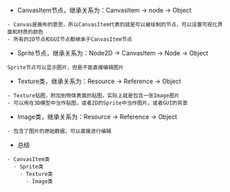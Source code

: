 - CanvasItem节点，继承关系为：CanvasItem -> node -> Object
```
- Canvas是画布的意思，所以CanvasItem代表的就是可以被绘制的节点，可以设置可视化界面和材质的颜色
- 所有的2D节点和GUI节点都继承于CanvasItem节点
```
- Sprite节点，继承关系为：Node2D -> CanvasItem -> Node -> Object
```
Sprite节点可以显示图片，但是不能直接编辑图片
```
- Texture类，继承关系为：Resource -> Reference -> Object
```
- Texture贴图，附加到物体表面的贴图，实际上就是包含一张Image图片
- 可以用在3D模型中当作贴图，或者2D的Sprite中当作图片，或者GUI的背景
```
- Image类，继承关系为：Resource -> Reference -> Object
```
- 包含了图片的原始数据，可以直接进行编辑
```
- 总结
```
· CanvasItem类
  · Sprite类
    · Texture类
      · Image类
```
